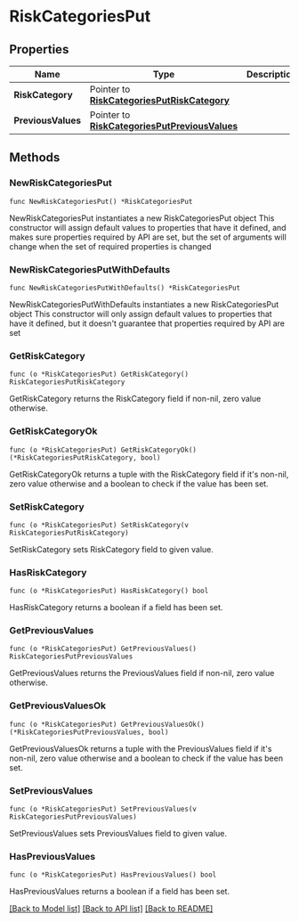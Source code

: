 # RiskCategoriesPut

## Properties

Name | Type | Description | Notes
------------ | ------------- | ------------- | -------------
**RiskCategory** | Pointer to [**RiskCategoriesPutRiskCategory**](RiskCategoriesPutRiskCategory.md) |  | [optional] 
**PreviousValues** | Pointer to [**RiskCategoriesPutPreviousValues**](RiskCategoriesPutPreviousValues.md) |  | [optional] 

## Methods

### NewRiskCategoriesPut

`func NewRiskCategoriesPut() *RiskCategoriesPut`

NewRiskCategoriesPut instantiates a new RiskCategoriesPut object
This constructor will assign default values to properties that have it defined,
and makes sure properties required by API are set, but the set of arguments
will change when the set of required properties is changed

### NewRiskCategoriesPutWithDefaults

`func NewRiskCategoriesPutWithDefaults() *RiskCategoriesPut`

NewRiskCategoriesPutWithDefaults instantiates a new RiskCategoriesPut object
This constructor will only assign default values to properties that have it defined,
but it doesn't guarantee that properties required by API are set

### GetRiskCategory

`func (o *RiskCategoriesPut) GetRiskCategory() RiskCategoriesPutRiskCategory`

GetRiskCategory returns the RiskCategory field if non-nil, zero value otherwise.

### GetRiskCategoryOk

`func (o *RiskCategoriesPut) GetRiskCategoryOk() (*RiskCategoriesPutRiskCategory, bool)`

GetRiskCategoryOk returns a tuple with the RiskCategory field if it's non-nil, zero value otherwise
and a boolean to check if the value has been set.

### SetRiskCategory

`func (o *RiskCategoriesPut) SetRiskCategory(v RiskCategoriesPutRiskCategory)`

SetRiskCategory sets RiskCategory field to given value.

### HasRiskCategory

`func (o *RiskCategoriesPut) HasRiskCategory() bool`

HasRiskCategory returns a boolean if a field has been set.

### GetPreviousValues

`func (o *RiskCategoriesPut) GetPreviousValues() RiskCategoriesPutPreviousValues`

GetPreviousValues returns the PreviousValues field if non-nil, zero value otherwise.

### GetPreviousValuesOk

`func (o *RiskCategoriesPut) GetPreviousValuesOk() (*RiskCategoriesPutPreviousValues, bool)`

GetPreviousValuesOk returns a tuple with the PreviousValues field if it's non-nil, zero value otherwise
and a boolean to check if the value has been set.

### SetPreviousValues

`func (o *RiskCategoriesPut) SetPreviousValues(v RiskCategoriesPutPreviousValues)`

SetPreviousValues sets PreviousValues field to given value.

### HasPreviousValues

`func (o *RiskCategoriesPut) HasPreviousValues() bool`

HasPreviousValues returns a boolean if a field has been set.


[[Back to Model list]](../README.md#documentation-for-models) [[Back to API list]](../README.md#documentation-for-api-endpoints) [[Back to README]](../README.md)


